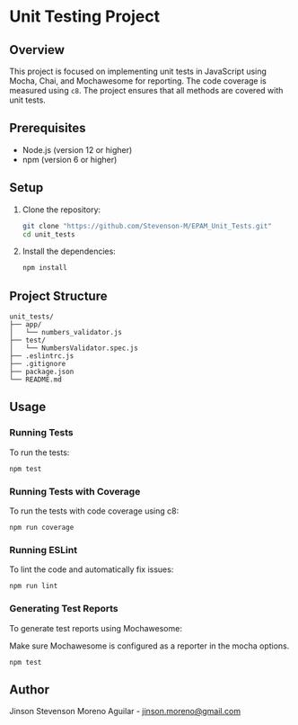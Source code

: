 # Unit Testing Project

## Overview
This project is focused on implementing unit tests in JavaScript using Mocha, Chai, and Mochawesome for reporting. The code coverage is measured using `c8`. The project ensures that all methods are covered with unit tests.

## Prerequisites
- Node.js (version 12 or higher)
- npm (version 6 or higher)

## Setup
1. Clone the repository:
    ```sh
    git clone "https://github.com/Stevenson-M/EPAM_Unit_Tests.git"
    cd unit_tests
    ```

2. Install the dependencies:
    ```sh
    npm install
    ```

## Project Structure
```plaintext
unit_tests/
├── app/
│   └── numbers_validator.js
├── test/
│   └── NumbersValidator.spec.js
├── .eslintrc.js
├── .gitignore
├── package.json
└── README.md
```

## Usage

### Running Tests
To run the tests:
  ```
npm test
  ```
### Running Tests with Coverage
To run the tests with code coverage using c8:
  ```
npm run coverage
  ```
### Running ESLint
To lint the code and automatically fix issues:
  ```
npm run lint
  ```

### Generating Test Reports
To generate test reports using Mochawesome:

Make sure Mochawesome is configured as a reporter in the mocha options.
  ```
npm test
  ```


## Author

Jinson Stevenson Moreno Aguilar - jinson.moreno@gmail.com
